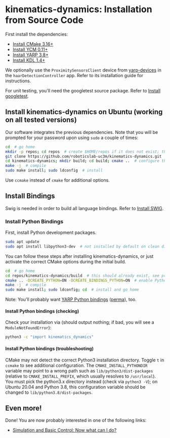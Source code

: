 # kinematics-dynamics: Installation from Source Code

First install the dependencies:

- [Install CMake 3.16+](https://github.com/roboticslab-uc3m/installation-guides/blob/master/install-cmake.md/)
- [Install YCM 0.11+](https://github.com/roboticslab-uc3m/installation-guides/blob/master/install-ycm.md/)
- [Install YARP 3.8+](https://github.com/roboticslab-uc3m/installation-guides/blob/master/install-yarp.md/)
- [Install KDL 1.4+](https://github.com/roboticslab-uc3m/installation-guides/blob/master/install-kdl.md/)

We optionally use the `ProximitySensorsClient` device from [yarp-devices](https://github.com/roboticslab-uc3m/yarp-devices) in the `haarDetectionController` app. Refer to its installation guide for instructions.

For unit testing, you'll need the googletest source package. Refer to [Install googletest](https://github.com/roboticslab-uc3m/installation-guides/blob/master/docs/install-googletest.md/).

## Install kinematics-dynamics on Ubuntu (working on all tested versions)

Our software integrates the previous dependencies. Note that you will be prompted for your password upon using `sudo` a couple of times:

```bash
cd  # go home
mkdir -p repos; cd repos  # create $HOME/repos if it does not exist; then, enter it
git clone https://github.com/roboticslab-uc3m/kinematics-dynamics.git  # download kinematics-dynamics sources from GitHub
cd kinematics-dynamics; mkdir build; cd build; cmake ..  # configure the project
make -j  # compile
sudo make install; sudo ldconfig  # install
```

Use `ccmake` instead of `cmake` for additional options.

## Install Bindings

Swig is needed in order to build all language bindings. Refer to [Install SWIG](https://github.com/roboticslab-uc3m/installation-guides/blob/master/docs/install-swig.md/).

### Install Python Bindings

First, install Python development packages.

```bash
sudo apt update
sudo apt install libpython3-dev  # not installed by default on clean distros
```

You can follow these steps after installing kinematics-dynamics, or just activate the correct CMake options during the initial build.

```bash
cd  # go home
cd repos/kinematics-dynamics/build  # this should already exist, see previous section
cmake .. -DCREATE_PYTHON=ON -DCREATE_BINDINGS_PYTHON=ON  # enable Python bindings
make -j  # compile
sudo make install; sudo ldconfig; cd  # install and go home
```

Note: You'll probably want [YARP Python bindings](https://github.com/roboticslab-uc3m/installation-guides/blob/master/docs/install-yarp.md/#install-python-bindings) ([perma](https://github.com/roboticslab-uc3m/installation-guides/blob/33c93b68ab34a63157b1dc940dfb154a8504fff8/install-yarp.md#install-python-bindings)), too.

#### Install Python bindings (checking)

Check your installation via (should output nothing; if bad, you will see a `ModuleNotFoundError`):

```bash
python3 -c "import kinematics_dynamics"
```

#### Install Python bindings (troubleshooting)

CMake may not detect the correct Python3 installation directory. Toggle `t` in `ccmake` to see additional configuration. The `CMAKE_INSTALL_PYTHONDIR` variable may point to a wrong path such as `lib/python3/dist-packages` (relative to `CMAKE_INSTALL_PREFIX`, which usually resolves to `/usr/local`). You must pick the python3.x directory instead (check via `python3 -V`); on Ubuntu 20.04 and Python 3.8, this configuration variable should be changed to `lib/python3.8/dist-packages`.

## Even more!

Done! You are now probably interested in one of the following links:
- [Simulation and Basic Control: Now what can I do?]( teo-post-install.md )
